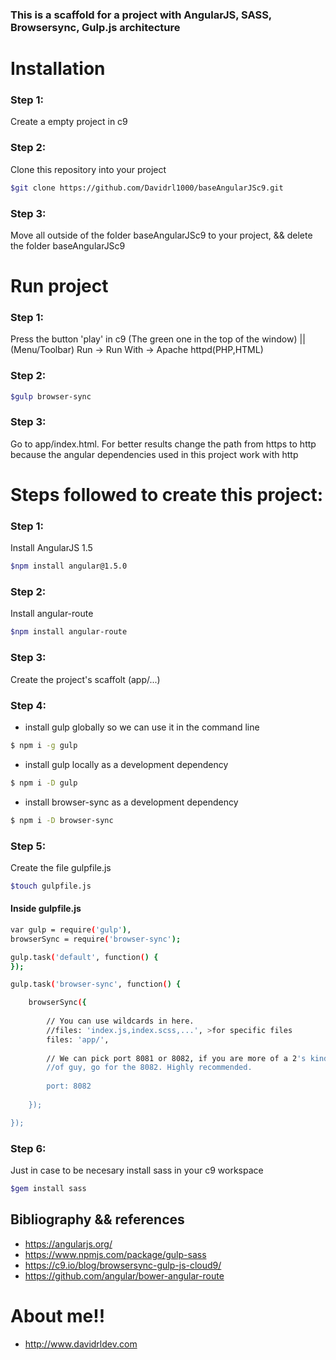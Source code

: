 ### This is a scaffold for a project with AngularJS, SASS, Browsersync, Gulp.js architecture

# Installation
### Step 1:

Create a empty project in c9

### Step 2:
Clone this repository into your project

```sh
$git clone https://github.com/Davidrl1000/baseAngularJSc9.git
```

### Step 3:
Move all outside of the folder baseAngularJSc9 to your project, && delete the folder baseAngularJSc9


# Run project
### Step 1:
Press the button 'play' in c9 (The green one in the top of the window) || (Menu/Toolbar) Run -> Run With -> Apache httpd(PHP,HTML)

### Step 2:
```sh
$gulp browser-sync
```

### Step 3:
Go to app/index.html. For better results change the path from https to http because the angular dependencies used in this project work with http

# Steps followed to create this project:

### Step 1:

Install AngularJS 1.5
```sh
$npm install angular@1.5.0
```

### Step 2:

Install angular-route 
```sh
$npm install angular-route
```

### Step 3:

Create the project's scaffolt (app/...)

### Step 4:

- install gulp globally so we can use it in the command line
```sh
$ npm i -g gulp
```

- install gulp locally as a development dependency
```sh
$ npm i -D gulp
```

- install browser-sync as a development dependency
```sh
$ npm i -D browser-sync
```

### Step 5:

Create the file gulpfile.js
```sh
$touch gulpfile.js
```

#### Inside gulpfile.js
```sh
var gulp = require('gulp'),
browserSync = require('browser-sync');

gulp.task('default', function() {
});

gulp.task('browser-sync', function() {

    browserSync({
    
        // You can use wildcards in here.
        //files: 'index.js,index.scss,...', >for specific files
        files: 'app/',
        
        // We can pick port 8081 or 8082, if you are more of a 2's kind 
        //of guy, go for the 8082. Highly recommended.
        
        port: 8082
    
    });

});

```
### Step 6:
Just in case to be necesary install sass in your c9 workspace 
```sh
$gem install sass
```

## Bibliography && references
* https://angularjs.org/
* https://www.npmjs.com/package/gulp-sass
* https://c9.io/blog/browsersync-gulp-js-cloud9/
* https://github.com/angular/bower-angular-route

# About me!!
* http://www.davidrldev.com
